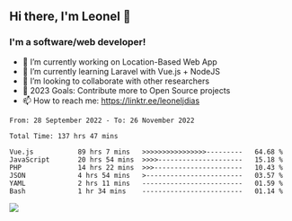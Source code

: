 ## Hi there, I'm Leonel 👋

### I'm a software/web developer!
- 🔭 I’m currently working on Location-Based Web App
- 🌱 I’m currently learning Laravel with Vue.js + NodeJS
- 👯 I’m looking to collaborate with other researchers
- 🥅 2023 Goals: Contribute more to Open Source projects
- 📫 How to reach me: https://linktr.ee/leoneljdias

<!--START_SECTION:waka-->

```text
From: 28 September 2022 - To: 26 November 2022

Total Time: 137 hrs 47 mins

Vue.js           89 hrs 7 mins   >>>>>>>>>>>>>>>>---------   64.68 %
JavaScript       20 hrs 54 mins  >>>>---------------------   15.18 %
PHP              14 hrs 22 mins  >>>----------------------   10.43 %
JSON             4 hrs 54 mins   >------------------------   03.57 %
YAML             2 hrs 11 mins   -------------------------   01.59 %
Bash             1 hr 34 mins    -------------------------   01.14 %
```

<!--END_SECTION:waka-->

![](https://komarev.com/ghpvc/?username=leoneljdias&color=blue&style=flat-square)

